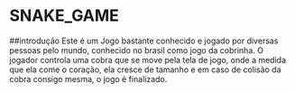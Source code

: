 # SNAKE_GAME
##introdução
Este é um Jogo bastante conhecido e jogado por diversas pessoas pelo mundo, conhecido no brasil como jogo da cobrinha. O jogador controla uma cobra que se move pela tela de jogo, onde a medida que ela come o coração, ela cresce de tamanho e em caso de colisão da cobra consigo mesma, o jogo é finalizado.
